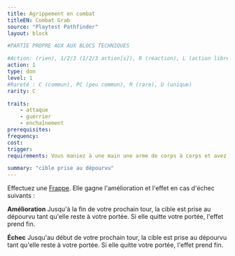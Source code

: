 ```yaml
---
title: Agrippement en combat
titleEN: Combat Grab
source: "Playtest Pathfinder"
layout: block

#PARTIE PROPRE AUX AUX BLOCS TECHNIQUES

#Action: (rien), 1/2/3 (1/2/3 action[s]), R (réaction), L (action libre)
action: 1
type: don
level: 1
#Rareté : C (commun), PC (peu commun), R (rare), U (unique)
rarity: C

traits:
	- attaque
	- guerrier
	- enchaînement
prerequisites:
frequency: 
cost:
trigger: 
requirements: Vous maniez à une main une arme de corps à corps et avez une main de libre.

summary: "cible prise au dépourvu"
---
```


Effectuez une [Frappe](/ch9-jouer-à-pathfinder/actions-de-base.html#frapper). Elle gagne l'amélioration et l'effet en cas d'échec suivants :

**Amélioration** Jusqu'à la fin de votre prochain tour, la cible est prise au dépourvu tant qu'elle reste à votre portée. Si elle quitte votre portée, l'effet prend fin.

**Échec** Jusqu'au début de votre prochain tour, la cible est prise au dépourvu tant qu'elle reste à votre portée. Si elle quitte votre portée, l'effet prend fin.